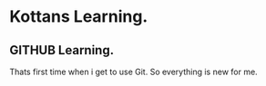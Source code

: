 # Kottans Learning.


## GITHUB Learning.


Thats first time when i get to use Git. So everything is new for me.